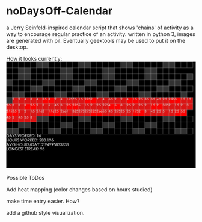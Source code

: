 # noDaysOff-Calendar
a Jerry Seinfeld-inspired calendar script that shows 'chains' of activity as a way to encourage regular practice of an activity. written in python 3, images are generated with pil. Eventually geektools may be used to put it on the desktop.


How it looks currently: 
![alt text](https://github.com/myYearOfCode/noDaysOff-Calendar/blob/master/images/2018-10-06.jpg "Current Look")

Possible ToDos

Add heat mapping (color changes based on hours studied)

make time entry easier. How?

add a github style visualization.

